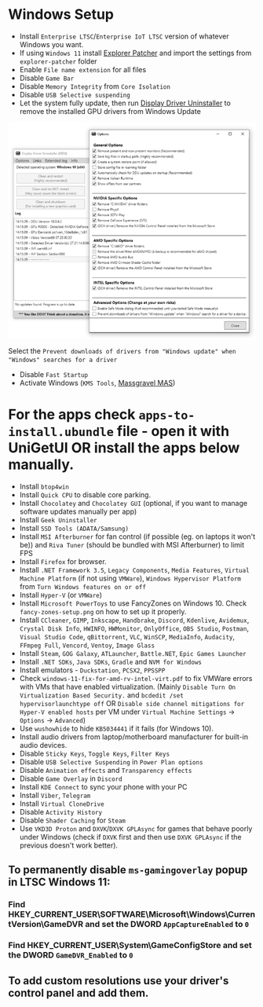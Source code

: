 # Windows Setup
* Install `Enterprise LTSC`/`Enterprise IoT LTSC` version of whatever Windows you want.
* If using `Windows 11` install [Explorer Patcher](https://github.com/valinet/ExplorerPatcher) and import the settings from `explorer-patcher` folder
* Enable `File name extension` for all files
* Disable `Game Bar`
* Disable `Memory Integrity` from `Core Isolation`
* Disable `USB Selective suspending`
* Let the system fully update, then run [Display Driver Uninstaller](https://www.guru3d.com/download/display-driver-uninstaller-download/) to remove the installed GPU drivers from Windows Update

<img src="./ddu-option.png">

Select the `Prevent downloads of drivers from "Windows update" when "Windows" searches for a driver`

* Disable `Fast Startup`
* Activate Windows (`KMS Tools`, [Massgravel MAS](https://github.com/massgravel/Microsoft-Activation-Scripts))
# For the apps check `apps-to-install.ubundle` file - open it with UniGetUI OR install the apps below manually.
* Install `btop4win`
* Install `Quick CPU` to disable core parking.
* Install `Chocolatey` and `Chocolatey GUI` (optional, if  you want to manage software updates manually per app)
* Install `Geek Uninstaller`
* Install `SSD Tools (ADATA/Samsung)`
* Install `MSI Afterburner` for fan control (if possible (eg. on laptops it won't be)) and `Riva Tuner` (should be bundled with MSI Afterburner) to limit FPS
* Install `Firefox` for browser.
* Install `.NET Framework 3.5`, `Legacy Components`, `Media Features`, `Virtual Machine Platform` (if not using `VMWare`), `Windows Hypervisor Platform` from `Turn Windows features on or off`
* Install `Hyper-V` (or `VMWare`)
* Install `Microsoft PowerToys` to use FancyZones on Windows 10. Check `fancy-zones-setup.png` on how to set up it properly.
* Install `CCleaner`, `GIMP`, `Inkscape`, `Handbrake`, `Discord`, `Kdenlive`, `Avidemux`, `Crystal Disk Info`, `HWINFO`, `HWMonitor`, `OnlyOffice`, `OBS Studio`, `Postman`, `Visual Studio Code`, `qBittorrent`, `VLC`, `WinSCP`, `MediaInfo`, `Audacity`, `FFmpeg Full`, `Vencord`, `Ventoy`, `Image Glass`
* Install `Steam`, `GOG Galaxy`, `ATLauncher`, `Battle.NET`, `Epic Games Launcher`
* Install `.NET SDKs`, `Java SDKs`, `Gradle` and `NVM for Windows`
* Install emulators - `Duckstation`, `PCSX2`, `PPSSPP`
* Check `windows-11-fix-for-amd-rv-intel-virt.pdf` to fix VMWare errors with VMs that have enabled virtualization. (Mainly `Disable Turn On Virtualization Based Security.` and `bcdedit /set hypervisorlaunchtype off` OR `Disable side channel mitigations for Hyper-V enabled hosts` per VM under `Virtual Machine Settings` -> `Options` -> `Advanced`)
* Use `wushowhide` to hide `KB5034441` if it fails (for Windows 10).
* Install audio drivers from laptop/motherboard manufacturer for built-in audio devices.
* Disable `Sticky Keys`, `Toggle Keys`, `Filter Keys`
* Disable `USB Selective Suspending` in `Power Plan options`
* Disable `Animation effects` and `Transparency effects`
* Disable `Game Overlay` in `Discord`
* Install `KDE Connect` to sync your phone with your PC
* Install `Viber`, `Telegram`
* Install `Virtual CloneDrive`
* Disable `Activity History`
* Disable `Shader Caching` for `Steam`
* Use `VKD3D Proton` and `DXVK`/`DXVK GPLAsync` for games that behave poorly under Windows (check if `DXVK` first and then use `DXVK GPLAsync` if the previous doesn't work better).
## To permanently disable `ms-gamingoverlay` popup in LTSC Windows 11:
### Find HKEY_CURRENT_USER\SOFTWARE\Microsoft\Windows\CurrentVersion\GameDVR and set the DWORD `AppCaptureEnabled` to `0`
### Find HKEY_CURRENT_USER\System\GameConfigStore and set the DWORD `GameDVR_Enabled` to `0`
## To add custom resolutions use your driver's control panel and add them.